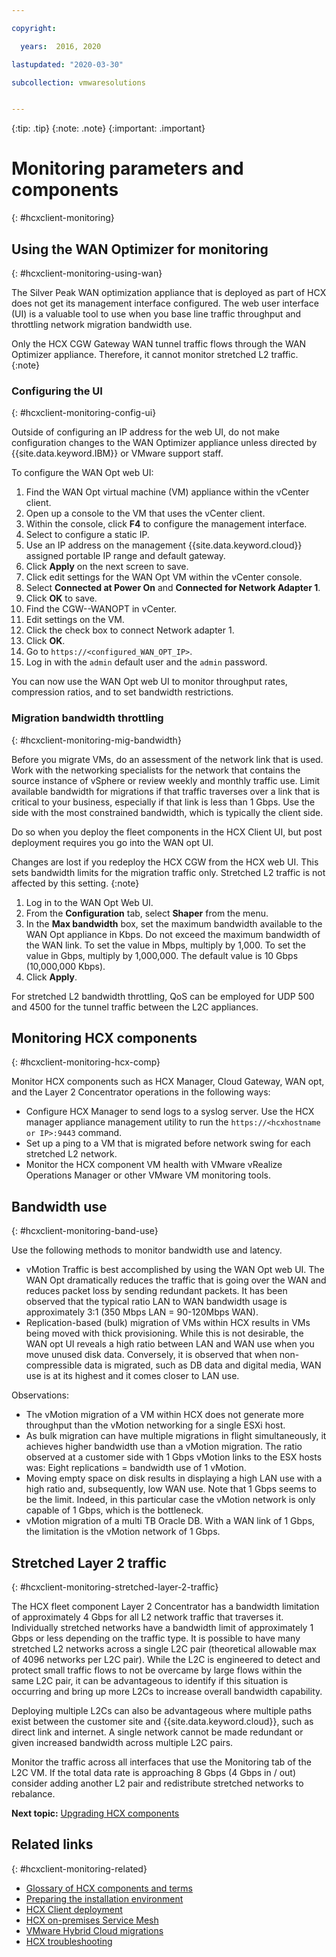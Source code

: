 ```yaml
---

copyright:

  years:  2016, 2020

lastupdated: "2020-03-30"

subcollection: vmwaresolutions


---
```


{:tip: .tip}
{:note: .note}
{:important: .important}

# Monitoring parameters and components
{: #hcxclient-monitoring}

## Using the WAN Optimizer for monitoring
{: #hcxclient-monitoring-using-wan}

The Silver Peak WAN optimization appliance that is deployed as part of HCX does not get its management interface configured. The web user interface (UI) is a valuable tool to use when you base line traffic throughput and throttling network migration bandwidth use.

Only the HCX CGW Gateway WAN tunnel traffic flows through the WAN Optimizer appliance. Therefore, it cannot monitor stretched L2 traffic.
{:note}

### Configuring the UI
{: #hcxclient-monitoring-config-ui}

Outside of configuring an IP address for the web UI, do not make configuration
changes to the WAN Optimizer appliance unless directed by
{{site.data.keyword.IBM}} or VMware support staff.

To configure the WAN Opt web UI:

1. Find the WAN Opt virtual machine (VM) appliance within the vCenter client.
2. Open up a console to the VM that uses the vCenter client.
3. Within the console, click **F4** to configure the management interface.
4. Select to configure a static IP.
5. Use an IP address on the management {{site.data.keyword.cloud}} assigned portable IP
range and default gateway.
6. Click **Apply** on the next screen to save.
7. Click edit settings for the WAN Opt VM within the vCenter console.
8. Select **Connected at Power On** and **Connected for Network Adapter 1**.
9. Click **OK** to save.
10. Find the CGW-<xxx>-WANOPT in vCenter.
11. Edit settings on the VM.
12. Click the check box to connect Network adapter 1.
13. Click **OK**.
14. Go to `https://<configured_WAN_OPT_IP>`.
15. Log in with the `admin` default user and the `admin` password.

You can now use the WAN Opt web UI to monitor throughput rates, compression ratios, and to set bandwidth restrictions.

### Migration bandwidth throttling
{: #hcxclient-monitoring-mig-bandwidth}

Before you migrate VMs, do an assessment of the network link that is used. Work with the networking specialists for the network that contains the source instance of vSphere or review weekly and monthly traffic use. Limit available bandwidth for migrations if that traffic traverses over a link that is critical to your business, especially if that link is less than 1 Gbps. Use the side with the most constrained bandwidth, which is typically the client side.

Do so when you deploy the fleet components in the HCX Client UI, but post deployment requires you go into the WAN opt UI.

Changes are lost if you redeploy the HCX CGW from the HCX web UI. This sets bandwidth limits for the migration traffic only. Stretched L2
traffic is not affected by this setting.
{:note}

1. Log in to the WAN Opt Web UI.
2. From the **Configuration** tab, select **Shaper** from the menu.
3. In the **Max bandwidth** box, set the maximum bandwidth available to the WAN Opt appliance in Kbps. Do not exceed the maximum bandwidth of the WAN link. To set the value in Mbps, multiply by 1,000. To set the value in Gbps, multiply by 1,000,000. The default value is 10 Gbps (10,000,000 Kbps).
4. Click **Apply**.

For stretched L2 bandwidth throttling, QoS can be employed for UDP 500
and 4500 for the tunnel traffic between the L2C appliances.

## Monitoring HCX components
{: #hcxclient-monitoring-hcx-comp}

Monitor HCX components such as HCX Manager, Cloud Gateway, WAN opt, and the Layer 2 Concentrator operations in the following ways:

- Configure HCX Manager to send logs to a syslog server. Use the HCX manager appliance management utility to run the `https://<hcxhostname or IP>:9443` command.
- Set up a ping to a VM that is migrated before network swing for each stretched L2 network.
- Monitor the HCX component VM health with VMware vRealize Operations Manager or other VMware VM monitoring tools.

## Bandwidth use
{: #hcxclient-monitoring-band-use}

Use the following methods to monitor bandwidth use and latency.

- vMotion Traffic is best accomplished by using the WAN Opt web UI. The WAN Opt dramatically reduces the traffic that is going over the WAN and reduces packet loss by sending redundant packets. It has been observed that the typical ratio LAN to WAN bandwidth usage is approximately 3:1 (350 Mbps LAN = 90-120Mbps WAN).
- Replication-based (bulk) migration of VMs within HCX results in VMs being moved with thick provisioning. While this is not desirable, the WAN opt UI reveals a high ratio between LAN and WAN use when you move unused disk data. Conversely, it is observed that when non-compressible data is migrated, such as DB data and digital media, WAN use is at its highest and it comes closer to LAN use.

Observations:
- The vMotion migration of a VM within HCX does not generate more throughput than the vMotion networking for a single ESXi host.
- As bulk migration can have multiple migrations in flight simultaneously, it achieves higher bandwidth use than a vMotion migration. The ratio observed at a customer side with 1 Gbps vMotion links to the ESX hosts was: Eight replications = bandwidth use of 1 vMotion.
- Moving empty space on disk results in displaying a high LAN use with a high ratio and, subsequently, low WAN use. Note that 1 Gbps seems to be the limit. Indeed, in this particular case the vMotion network is only capable of 1 Gbps, which is the bottleneck.
- vMotion migration of a multi TB Oracle DB. With a WAN link of 1 Gbps, the limitation is the vMotion network of 1 Gbps.

## Stretched Layer 2 traffic
{: #hcxclient-monitoring-stretched-layer-2-traffic}

The HCX fleet component Layer 2 Concentrator has a bandwidth limitation of approximately 4 Gbps for all L2 network traffic that traverses it. Individually stretched networks have a bandwidth limit of approximately 1 Gbps or less depending on the traffic type. It is possible to have many stretched L2 networks across a single L2C pair (theoretical allowable max of 4096 networks per L2C pair). While the L2C is engineered to detect and protect small traffic flows to not be overcame by large flows within the same L2C pair, it can be advantageous to identify if this situation is occurring and bring up more L2Cs to increase overall bandwidth capability.

Deploying multiple L2Cs can also be advantageous where multiple paths exist between the customer site and {{site.data.keyword.cloud}}, such as direct link and internet. A single network cannot be made redundant or given increased bandwidth across multiple L2C pairs.

Monitor the traffic across all interfaces that use the Monitoring tab of the L2C VM. If the total data rate is approaching 8 Gbps (4 Gbps in / out) consider adding another L2 pair and redistribute stretched networks to rebalance.

**Next topic:** [Upgrading HCX components](/docs/vmwaresolutions?topic=vmwaresolutions-hcxclient-vcs-upgrade)

## Related links
{: #hcxclient-monitoring-related}

* [Glossary of HCX components and terms](/docs/vmwaresolutions?topic=vmwaresolutions-hcxclient-components)
* [Preparing the installation environment](/docs/vmwaresolutions?topic=vmwaresolutions-hcxclient-planning-prep-install)
* [HCX Client deployment](/docs/vmwaresolutions?topic=vmwaresolutions-hcxclient-vcs-client-deployment)
* [HCX on-premises Service Mesh](/docs/vmwaresolutions?topic=vmwaresolutions-hcxclient-vcs-mesh-deployment)
* [VMware Hybrid Cloud migrations](/docs/vmwaresolutions?topic=vmwaresolutions-hcxclient-migrations)
* [HCX troubleshooting](/docs/vmwaresolutions?topic=vmwaresolutions-hcxclient-troubleshooting)
